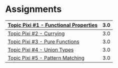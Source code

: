 # Assignments

| [Topic Pixi #1 - Functional Properties](https://datsoftlyngby.github.io/dat4sem2021spring/resources/216484f9-01-topic-pixi.pdf) | 3.0  |
| ------------------------------------------------------------ | ---- |
| [Topic Pixi #2 - Currying](https://datsoftlyngby.github.io/dat4sem2021spring/resources/6cb94abb-02-topic-pixi.pdf) | 3.0  |
| [Topic Pixi #3 - Pure Functions](https://datsoftlyngby.github.io/dat4sem2021spring/resources/d71c3447-03-topic-pixi.pdf) | 3.0  |
| [Topic Pixi #4 - Union Types](https://datsoftlyngby.github.io/dat4sem2021spring/resources/321825de-04-topic-pixi.pdf) | 3.0  |
| [Topic Pixi #5 - Pattern Matching](https://datsoftlyngby.github.io/dat4sem2021spring/resources/344e5f2a-05-topic-pixi.pdf) | 3.0  |